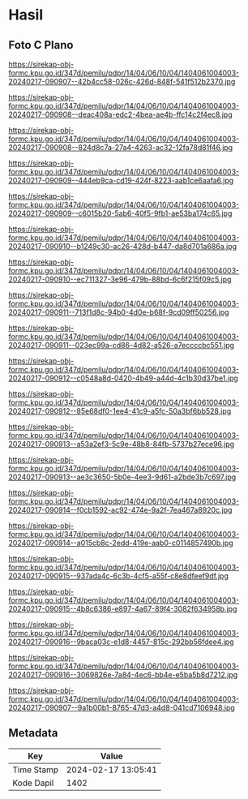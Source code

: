 # Hasil

## Foto C Plano

https://sirekap-obj-formc.kpu.go.id/347d/pemilu/pdpr/14/04/06/10/04/1404061004003-20240217-090907--42b4cc58-026c-426d-848f-541f512b2370.jpg

https://sirekap-obj-formc.kpu.go.id/347d/pemilu/pdpr/14/04/06/10/04/1404061004003-20240217-090908--deac408a-edc2-4bea-ae4b-ffc14c2f4ec8.jpg

https://sirekap-obj-formc.kpu.go.id/347d/pemilu/pdpr/14/04/06/10/04/1404061004003-20240217-090908--824d8c7a-27a4-4263-ac32-12fa78d81f46.jpg

https://sirekap-obj-formc.kpu.go.id/347d/pemilu/pdpr/14/04/06/10/04/1404061004003-20240217-090909--444eb9ca-cd19-424f-8223-aab1ce6aafa6.jpg

https://sirekap-obj-formc.kpu.go.id/347d/pemilu/pdpr/14/04/06/10/04/1404061004003-20240217-090909--c6015b20-5ab6-40f5-9fb1-ae53ba174c65.jpg

https://sirekap-obj-formc.kpu.go.id/347d/pemilu/pdpr/14/04/06/10/04/1404061004003-20240217-090910--b1249c30-ac26-428d-b447-da8d701a686a.jpg

https://sirekap-obj-formc.kpu.go.id/347d/pemilu/pdpr/14/04/06/10/04/1404061004003-20240217-090910--ec711327-3e96-479b-88bd-6c6f215f09c5.jpg

https://sirekap-obj-formc.kpu.go.id/347d/pemilu/pdpr/14/04/06/10/04/1404061004003-20240217-090911--713f1d8c-94b0-4d0e-b68f-9cd09ff50256.jpg

https://sirekap-obj-formc.kpu.go.id/347d/pemilu/pdpr/14/04/06/10/04/1404061004003-20240217-090911--023ec99a-cd86-4d82-a526-a7eccccbc551.jpg

https://sirekap-obj-formc.kpu.go.id/347d/pemilu/pdpr/14/04/06/10/04/1404061004003-20240217-090912--c0548a8d-0420-4b49-a44d-4c1b30d37be1.jpg

https://sirekap-obj-formc.kpu.go.id/347d/pemilu/pdpr/14/04/06/10/04/1404061004003-20240217-090912--85e68df0-1ee4-41c9-a5fc-50a3bf6bb528.jpg

https://sirekap-obj-formc.kpu.go.id/347d/pemilu/pdpr/14/04/06/10/04/1404061004003-20240217-090913--a53a2ef3-5c9e-48b8-84fb-5737b27ece96.jpg

https://sirekap-obj-formc.kpu.go.id/347d/pemilu/pdpr/14/04/06/10/04/1404061004003-20240217-090913--ae3c3650-5b0e-4ee3-9d61-a2bde3b7c697.jpg

https://sirekap-obj-formc.kpu.go.id/347d/pemilu/pdpr/14/04/06/10/04/1404061004003-20240217-090914--f0cb1592-ac92-474e-9a2f-7ea467a8920c.jpg

https://sirekap-obj-formc.kpu.go.id/347d/pemilu/pdpr/14/04/06/10/04/1404061004003-20240217-090914--a015cb8c-2edd-419e-aab0-c0114857490b.jpg

https://sirekap-obj-formc.kpu.go.id/347d/pemilu/pdpr/14/04/06/10/04/1404061004003-20240217-090915--937ada4c-6c3b-4cf5-a55f-c8e8dfeef9df.jpg

https://sirekap-obj-formc.kpu.go.id/347d/pemilu/pdpr/14/04/06/10/04/1404061004003-20240217-090915--4b8c6386-e897-4a67-89f4-3082f634958b.jpg

https://sirekap-obj-formc.kpu.go.id/347d/pemilu/pdpr/14/04/06/10/04/1404061004003-20240217-090916--9baca03c-e1d8-4457-815c-292bb56fdee4.jpg

https://sirekap-obj-formc.kpu.go.id/347d/pemilu/pdpr/14/04/06/10/04/1404061004003-20240217-090916--3069826e-7a84-4ec6-bb4e-e5ba5b8d7212.jpg

https://sirekap-obj-formc.kpu.go.id/347d/pemilu/pdpr/14/04/06/10/04/1404061004003-20240217-090907--9a1b00b1-8765-47d3-a4d8-041cd7106948.jpg


## Metadata

| Key        | Value               |
| ---------- | ------------------- |
| Time Stamp | 2024-02-17 13:05:41 |
| Kode Dapil | 1402                |



